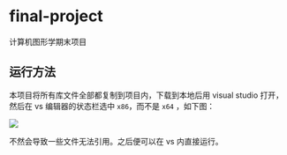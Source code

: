 # final-project
计算机图形学期末项目

## 运行方法
本项目将所有库文件全部都复制到项目内，下载到本地后用 visual studio 打开，然后在 vs 编辑器的状态栏选中 `x86`，而不是 `x64` ，如下图：

![](https://gitee.com/watchcat2k/pictures_base/raw/master/2019-05/2019-05-31-1.png)

不然会导致一些文件无法引用。之后便可以在 vs 内直接运行。